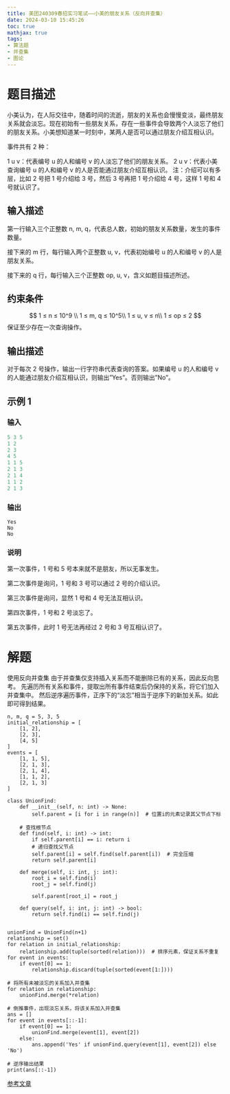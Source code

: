 ```yaml
---
title: 美团240309春招实习笔试——小美的朋友关系（反向并查集）
date: 2024-03-10 15:45:26
toc: true
mathjax: true
tags:
- 算法题
- 并查集
- 图论
---
```


# 题目描述
小美认为，在人际交往中，随着时间的流逝，朋友的关系也会慢慢变淡，最终朋友关系就会淡忘。现在初始有一些朋友关系，存在一些事件会导致两个人淡忘了他们的朋友关系。小美想知道某一时刻中，某两人是否可以通过朋友介绍互相认识。

事件共有 2 种：

1 u v：代表编号 u 的人和编号 v 的人淡忘了他们的朋友关系。
2 u v：代表小美查询编号 u 的人和编号 v 的人是否能通过朋友介绍互相认识。
注：介绍可以有多层，比如 2 号把 1 号介绍给 3 号，然后 3 号再把 1 号介绍给 4 号，这样 1 号和 4 号就认识了。

## 输入描述

第一行输入三个正整数 n, m, q，代表总人数，初始的朋友关系数量，发生的事件数量。

接下来的 m 行，每行输入两个正整数 u, v，代表初始编号 u 的人和编号 v 的人是朋友关系。

接下来的 q 行，每行输入三个正整数 op, u, v，含义如题目描述所述。

## 约束条件
$$
1 ≤ n ≤ 10^9 \\
1 ≤ m, q ≤ 10^5\\
1 ≤ u, v ≤ n\\
1 ≤ op ≤ 2
$$
保证至少存在一次查询操作。
## 输出描述

对于每次 2 号操作，输出一行字符串代表查询的答案。如果编号 u 的人和编号 v 的人能通过朋友介绍互相认识，则输出”Yes”。否则输出”No”。

## 示例 1
### 输入

```python
5 3 5
1 2
2 3
4 5
1 1 5
2 1 3
2 1 4
1 1 2
2 1 3
```

### 输出

```python3
Yes
No
No
```

### 说明 
第一次事件，1 号和 5 号本来就不是朋友，所以无事发生。

第二次事件是询问，1 号和 3 号可以通过 2 号的介绍认识。

第三次事件是询问，显然 1 号和 4 号无法互相认识。

第四次事件，1 号和 2 号淡忘了。

第五次事件，此时 1 号无法再经过 2 号和 3 号互相认识了。

# 解题
使用反向并查集
由于并查集仅支持插入关系而不能删除已有的关系，因此反向思考。
先遍历所有关系和事件，提取出所有事件结束后仍保持的关系，将它们加入并查集中。
然后逆序遍历事件，正序下的“淡忘”相当于逆序下的新加关系。如此即可得到结果。

```python3
n, m, q = 5, 3, 5
initial_relationship = [
    [1, 2],
    [2, 3],
    [4, 5]
]
events = [
    [1, 1, 5],
    [2, 1, 3],
    [2, 1, 4],
    [1, 1, 2],
    [2, 1, 3]
]

class UnionFind:
    def __init__(self, n: int) -> None:
        self.parent = [i for i in range(n)]  # 位置i的元素记录其父节点下标
    
    # 查找根节点
    def find(self, i: int) -> int:
        if self.parent[i] == i: return i
        # 递归查找父节点
        self.parent[i] = self.find(self.parent[i])  # 完全压缩
        return self.parent[i]
    
    def merge(self, i: int, j: int):
        root_i = self.find(i)
        root_j = self.find(j)

        self.parent[root_i] = root_j

    def query(self, i: int, j: int) -> bool:
        return self.find(i) == self.find(j)


unionFind = UnionFind(n+1)
relationship = set()
for relation in initial_relationship:
    relationship.add(tuple(sorted(relation)))  # 排序元素，保证关系不重复
for event in events:
    if event[0] == 1:
        relationship.discard(tuple(sorted(event[1:])))

# 将所有未被淡忘的关系加入并查集
for relation in relationship:
    unionFind.merge(*relation)

# 倒推事件，出现淡忘关系，将该关系加入并查集
ans = []
for event in events[::-1]:
    if event[0] == 1:
        unionFind.merge(event[1], event[2])
    else:
        ans.append('Yes' if unionFind.query(event[1], event[2]) else 'No')

# 逆序输出结果
print(ans[::-1])
```
[参考文章](https://zhuanlan.zhihu.com/p/129621419)